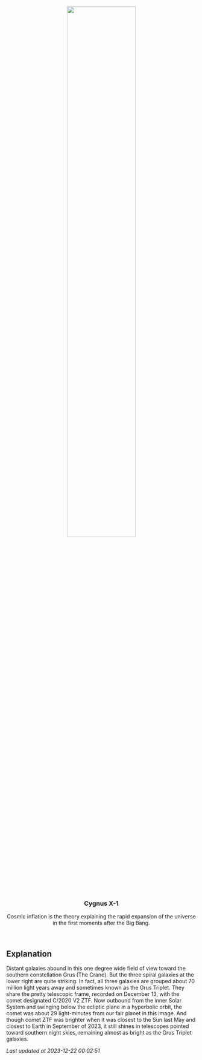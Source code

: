 <p align='center'>
  <img src='https://apod.nasa.gov/apod/image/2312/C2020_V2_ZTF_CHILESCOPE_DEBartlett1024.jpg' width='60%' />
    <h3 align="center">Cygnus X-1</h3>
    <p align="center">Cosmic inflation is the theory explaining the rapid expansion of the universe in the first moments after the Big Bang.</p>
</p>
<br/>

Explanation
--
Distant galaxies abound in this one degree wide field of view toward the southern constellation Grus (The Crane). But the three spiral galaxies at the lower right are quite striking. In fact, all three galaxies are grouped about 70 million light years away and sometimes known as the Grus Triplet. They share the pretty telescopic frame, recorded on December 13, with the comet designated C/2020 V2 ZTF. Now outbound from the inner Solar System and swinging below the ecliptic plane in a hyperbolic orbit, the comet was about 29 light-minutes from our fair planet in this image. And though comet ZTF was brighter when it was closest to the Sun last May and closest to Earth in September of 2023, it still shines in telescopes pointed toward southern night skies, remaining almost as bright as the Grus Triplet galaxies.


*Last updated at 2023-12-22 00:02:51*
